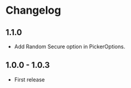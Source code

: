 # Changelog

## 1.1.0

- Add Random Secure option in PickerOptions.

## 1.0.0 - 1.0.3

- First release
